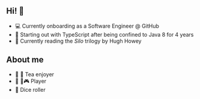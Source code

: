 ## Hi! 👋

- 💻 Currently onboarding as a Software Engineer @ GitHub
- 🌱 Starting out with TypeScript after being confined to Java 8 for 4 years
- 📖 Currently reading the *Silo* trilogy by Hugh Howey

## About me
- 🍵 🧋 Tea enjoyer
- 🎹 🎸🎮 Player
- 🎲 Dice roller
<!--
**martinajir/martinajir** is a ✨ _special_ ✨ repository because its `README.md` (this file) appears on your GitHub profile.

Here are some ideas to get you started:

- 🔭 I’m currently working on ...
- 🌱 I’m currently learning ...
- 👯 I’m looking to collaborate on ...
- 🤔 I’m looking for help with ...
- 💬 Ask me about ...
- 📫 How to reach me: ...
- 😄 Pronouns: ...
- ⚡ Fun fact: ...
-->
